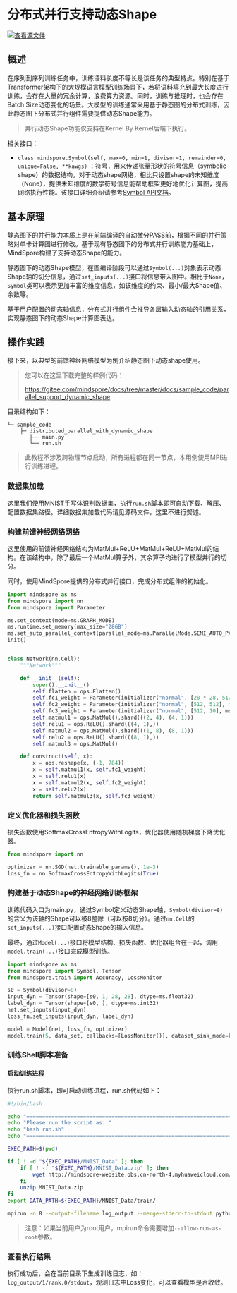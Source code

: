 # 分布式并行支持动态Shape

[![查看源文件](https://mindspore-website.obs.cn-north-4.myhuaweicloud.com/website-images/master/resource/_static/logo_source.svg)](https://gitee.com/mindspore/docs/blob/master/docs/mindspore/source_zh_cn/model_train/parallel/support_dynamic_shape_in_parallel.md)

## 概述

在序列到序列训练任务中，训练语料长度不等长是该任务的典型特点。特别在基于Transformer架构下的大规模语言模型训练场景下，若将语料填充到最大长度进行训练，会存在大量的冗余计算，浪费算力资源。同时，训练与推理时，也会存在Batch Size动态变化的场景。大模型的训练通常采用基于静态图的分布式训练，因此静态图下分布式并行组件需要提供动态Shape能力。

> 并行动态Shape功能仅支持在Kernel By Kernel后端下执行。

相关接口：

- `class mindspore.Symbol(self, max=0, min=1, divisor=1, remainder=0, unique=False, **kawgs)`
   ：符号，用来传递张量形状的符号信息（symbolic shape）的数据结构。对于动态shape网络，相比只设置shape的未知维度（None），提供未知维度的数学符号信息能帮助框架更好地优化计算图，提高网络执行性能。该接口详细介绍请参考[Symbol API文档](https://www.mindspore.cn/docs/zh-CN/master/api_python/mindspore/mindspore.Symbol.html)。

## 基本原理

静态图下的并行能力本质上是在前端编译的自动微分PASS前，根据不同的并行策略对单卡计算图进行修改。基于现有静态图下的分布式并行训练能力基础上，MindSpore构建了支持动态Shape的能力。

静态图下的动态Shape模型，在图编译阶段可以通过`Symbol(...)`对象表示动态Shape轴的切分信息，通过`set_inputs(...)`接口将信息带入图中。相比于`None`，`Symbol`类可以表示更加丰富的维度信息，如该维度的约束、最小/最大Shape值、余数等。

基于用户配置的动态轴信息，分布式并行组件会推导各层输入动态轴的引用关系，实现静态图下的动态Shape计算图表达。

## 操作实践

接下来，以典型的前馈神经网络模型为例介绍静态图下动态shape使用。

> 您可以在这里下载完整的样例代码：
>
> <https://gitee.com/mindspore/docs/tree/master/docs/sample_code/parallel_support_dynamic_shape>

目录结构如下：

```text
└─ sample_code
    ├─ distributed_parallel_with_dynamic_shape
       ├── main.py
       └── run.sh
```

> 此教程不涉及跨物理节点启动，所有进程都在同一节点，本用例使用MPI进行训练进程。

### 数据集加载

这里我们使用MNIST手写体识别数据集，执行`run.sh`脚本即可自动下载、解压、配置数据集路径。详细数据集加载代码请见源码文件，这里不进行赘述。

### 构建前馈神经网络网络

这里使用的前馈神经网络结构为MatMul+ReLU+MatMul+ReLU+MatMul的结构。在该结构中，除了最后一个MatMul算子外，其余算子均进行了模型并行的切分。

同时，使用MindSpore提供的分布式并行接口，完成分布式组件的初始化。

```python
import mindspore as ms
from mindspore import nn
from mindspore import Parameter

ms.set_context(mode=ms.GRAPH_MODE)
ms.runtime.set_memory(max_size="28GB")
ms.set_auto_parallel_context(parallel_mode=ms.ParallelMode.SEMI_AUTO_PARALLEL)
init()


class Network(nn.Cell):
    """Network"""

    def __init__(self):
        super().__init__()
        self.flatten = ops.Flatten()
        self.fc1_weight = Parameter(initializer("normal", [28 * 28, 512], ms.float32))
        self.fc2_weight = Parameter(initializer("normal", [512, 512], ms.float32))
        self.fc3_weight = Parameter(initializer("normal", [512, 10], ms.float32))
        self.matmul1 = ops.MatMul().shard(((2, 4), (4, 1)))
        self.relu1 = ops.ReLU().shard(((4, 1),))
        self.matmul2 = ops.MatMul().shard(((1, 8), (8, 1)))
        self.relu2 = ops.ReLU().shard(((8, 1),))
        self.matmul3 = ops.MatMul()

    def construct(self, x):
        x = ops.reshape(x, (-1, 784))
        x = self.matmul1(x, self.fc1_weight)
        x = self.relu1(x)
        x = self.matmul2(x, self.fc2_weight)
        x = self.relu2(x)
        return self.matmul3(x, self.fc3_weight)
```

### 定义优化器和损失函数

损失函数使用SoftmaxCrossEntropyWithLogits，优化器使用随机梯度下降优化器。

```python
from mindspore import nn

optimizer = nn.SGD(net.trainable_params(), 1e-3)
loss_fn = nn.SoftmaxCrossEntropyWithLogits(True)
```

### 构建基于动态Shape的神经网络训练框架

训练代码入口为main.py，通过Symbol定义动态Shape轴，`Symbol(divisor=8)`
的含义为该轴的Shape可以被8整除（可以按8切分）。通过`nn.Cell`的`set_inputs(...)`接口配置动态Shape的输入信息。

最终，通过`Model(...)`接口将模型结构、损失函数、优化器组合在一起，调用`model.train(...)`接口完成模型训练。

```python
import mindspore as ms
from mindspore import Symbol, Tensor
from mindspore.train import Accuracy, LossMonitor

s0 = Symbol(divisor=8)
input_dyn = Tensor(shape=[s0, 1, 28, 28], dtype=ms.float32)
label_dyn = Tensor(shape=[s0, ], dtype=ms.int32)
net.set_inputs(input_dyn)
loss_fn.set_inputs(input_dyn, label_dyn)

model = Model(net, loss_fn, optimizer)
model.train(5, data_set, callbacks=[LossMonitor()], dataset_sink_mode=False)
```

### 训练Shell脚本准备

#### 启动训练进程

执行run.sh脚本，即可启动训练进程，run.sh代码如下：

```bash
#!/bin/bash

echo "=============================================================================================================="
echo "Please run the script as: "
echo "bash run.sh"
echo "=============================================================================================================="

EXEC_PATH=$(pwd)

if [ ! -d "${EXEC_PATH}/MNIST_Data" ]; then
    if [ ! -f "${EXEC_PATH}/MNIST_Data.zip" ]; then
        wget http://mindspore-website.obs.cn-north-4.myhuaweicloud.com/notebook/datasets/MNIST_Data.zip
    fi
    unzip MNIST_Data.zip
fi
export DATA_PATH=${EXEC_PATH}/MNIST_Data/train/

mpirun -n 8 --output-filename log_output --merge-stderr-to-stdout python main.py
```

> 注意：如果当前用户为root用户，mpirun命令需要增加`--allow-run-as-root`参数。

### 查看执行结果

执行成功后，会在当前目录下生成训练日志，如：`log_output/1/rank.0/stdout`，观测日志中Loss变化，可以查看模型是否收敛。
